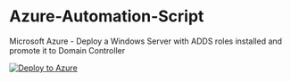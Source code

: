 # Azure-Automation-Script
Microsoft Azure - Deploy a Windows Server with ADDS roles installed and promote it to Domain Controller

[![Deploy to Azure](https://aka.ms/deploytoazurebutton)](https://azuredeploy.net/)
